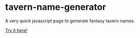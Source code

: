 # tavern-name-generator
A very quick javascript page to generate fantasy tavern names.

[Try it here!](https://cdn.rawgit.com/EyeOfMidas/tavern-name-generator/master/index.html)

